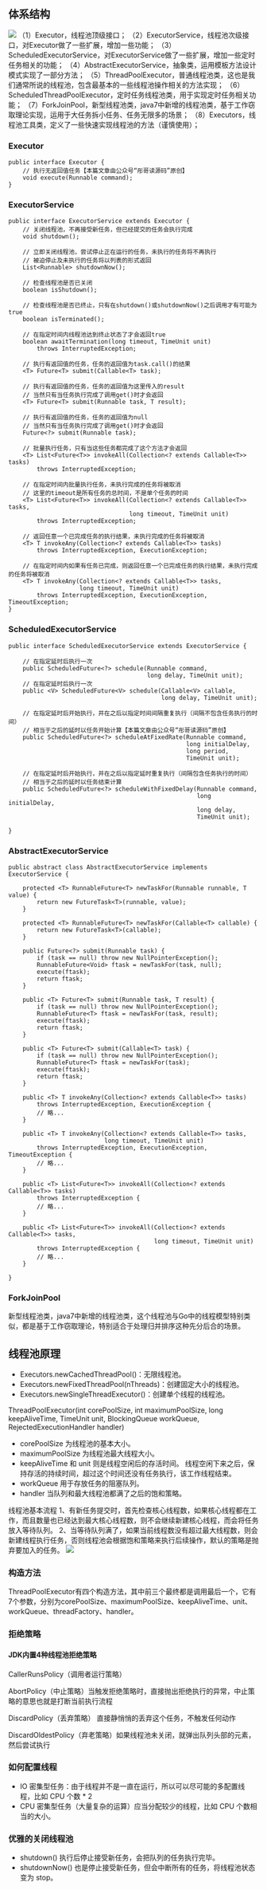 ## 体系结构
![](
  ./executor.png)
（1）Executor，线程池顶级接口；
（2）ExecutorService，线程池次级接口，对Executor做了一些扩展，增加一些功能；
（3）ScheduledExecutorService，对ExecutorService做了一些扩展，增加一些定时任务相关的功能；
（4）AbstractExecutorService，抽象类，运用模板方法设计模式实现了一部分方法；
（5）ThreadPoolExecutor，普通线程池类，这也是我们通常所说的线程池，包含最基本的一些线程池操作相关的方法实现；
（6）ScheduledThreadPoolExecutor，定时任务线程池类，用于实现定时任务相关功能；
（7）ForkJoinPool，新型线程池类，java7中新增的线程池类，基于工作窃取理论实现，运用于大任务拆小任务、任务无限多的场景；
（8）Executors，线程池工具类，定义了一些快速实现线程池的方法（谨慎使用）；
### Executor
```
public interface Executor {
    // 执行无返回值任务【本篇文章由公众号“彤哥读源码”原创】
    void execute(Runnable command);
}
```
### ExecutorService
```
public interface ExecutorService extends Executor {
    // 关闭线程池，不再接受新任务，但已经提交的任务会执行完成
    void shutdown();

    // 立即关闭线程池，尝试停止正在运行的任务，未执行的任务将不再执行
    // 被迫停止及未执行的任务将以列表的形式返回
    List<Runnable> shutdownNow();

    // 检查线程池是否已关闭
    boolean isShutdown();

    // 检查线程池是否已终止，只有在shutdown()或shutdownNow()之后调用才有可能为true
    boolean isTerminated();
    
    // 在指定时间内线程池达到终止状态了才会返回true
    boolean awaitTermination(long timeout, TimeUnit unit)
        throws InterruptedException;
    
    // 执行有返回值的任务，任务的返回值为task.call()的结果
    <T> Future<T> submit(Callable<T> task);

    // 执行有返回值的任务，任务的返回值为这里传入的result
    // 当然只有当任务执行完成了调用get()时才会返回
    <T> Future<T> submit(Runnable task, T result);
    
    // 执行有返回值的任务，任务的返回值为null
    // 当然只有当任务执行完成了调用get()时才会返回
    Future<?> submit(Runnable task);

    // 批量执行任务，只有当这些任务都完成了这个方法才会返回
    <T> List<Future<T>> invokeAll(Collection<? extends Callable<T>> tasks)
        throws InterruptedException;

    // 在指定时间内批量执行任务，未执行完成的任务将被取消
    // 这里的timeout是所有任务的总时间，不是单个任务的时间
    <T> List<Future<T>> invokeAll(Collection<? extends Callable<T>> tasks,
                                  long timeout, TimeUnit unit)
        throws InterruptedException;
    
    // 返回任意一个已完成任务的执行结果，未执行完成的任务将被取消
    <T> T invokeAny(Collection<? extends Callable<T>> tasks)
        throws InterruptedException, ExecutionException;

    // 在指定时间内如果有任务已完成，则返回任意一个已完成任务的执行结果，未执行完成的任务将被取消
    <T> T invokeAny(Collection<? extends Callable<T>> tasks,
                    long timeout, TimeUnit unit)
        throws InterruptedException, ExecutionException, TimeoutException;
}
``` 
### ScheduledExecutorService
```
public interface ScheduledExecutorService extends ExecutorService {

    // 在指定延时后执行一次
    public ScheduledFuture<?> schedule(Runnable command,
                                       long delay, TimeUnit unit);
    // 在指定延时后执行一次
    public <V> ScheduledFuture<V> schedule(Callable<V> callable,
                                           long delay, TimeUnit unit);
                                           
    // 在指定延时后开始执行，并在之后以指定时间间隔重复执行（间隔不包含任务执行的时间）
    // 相当于之后的延时以任务开始计算【本篇文章由公众号“彤哥读源码”原创】
    public ScheduledFuture<?> scheduleAtFixedRate(Runnable command,
                                                  long initialDelay,
                                                  long period,
                                                  TimeUnit unit);

    // 在指定延时后开始执行，并在之后以指定延时重复执行（间隔包含任务执行的时间）
    // 相当于之后的延时以任务结束计算
    public ScheduledFuture<?> scheduleWithFixedDelay(Runnable command,
                                                     long initialDelay,
                                                     long delay,
                                                     TimeUnit unit);

}
```
### AbstractExecutorService
```
public abstract class AbstractExecutorService implements ExecutorService {

    protected <T> RunnableFuture<T> newTaskFor(Runnable runnable, T value) {
        return new FutureTask<T>(runnable, value);
    }

    protected <T> RunnableFuture<T> newTaskFor(Callable<T> callable) {
        return new FutureTask<T>(callable);
    }

    public Future<?> submit(Runnable task) {
        if (task == null) throw new NullPointerException();
        RunnableFuture<Void> ftask = newTaskFor(task, null);
        execute(ftask);
        return ftask;
    }

    public <T> Future<T> submit(Runnable task, T result) {
        if (task == null) throw new NullPointerException();
        RunnableFuture<T> ftask = newTaskFor(task, result);
        execute(ftask);
        return ftask;
    }

    public <T> Future<T> submit(Callable<T> task) {
        if (task == null) throw new NullPointerException();
        RunnableFuture<T> ftask = newTaskFor(task);
        execute(ftask);
        return ftask;
    }

    public <T> T invokeAny(Collection<? extends Callable<T>> tasks)
        throws InterruptedException, ExecutionException {
        // 略...
    }

    public <T> T invokeAny(Collection<? extends Callable<T>> tasks,
                           long timeout, TimeUnit unit)
        throws InterruptedException, ExecutionException, TimeoutException {
        // 略...
    }

    public <T> List<Future<T>> invokeAll(Collection<? extends Callable<T>> tasks)
        throws InterruptedException {
        // 略...
    }

    public <T> List<Future<T>> invokeAll(Collection<? extends Callable<T>> tasks,
                                         long timeout, TimeUnit unit)
        throws InterruptedException {
        // 略...
    }

}
```
### ForkJoinPool
新型线程池类，java7中新增的线程池类，这个线程池与Go中的线程模型特别类似，都是基于工作窃取理论，特别适合于处理归并排序这种先分后合的场景。

## 线程池原理

- Executors.newCachedThreadPool()：无限线程池。
- Executors.newFixedThreadPool(nThreads)：创建固定大小的线程池。
- Executors.newSingleThreadExecutor()：创建单个线程的线程池。

ThreadPoolExecutor(int corePoolSize, int maximumPoolSize, long keepAliveTime, TimeUnit unit, BlockingQueue<Runnable> workQueue, RejectedExecutionHandler handler)

- corePoolSize 为线程池的基本大小。
- maximumPoolSize 为线程池最大线程大小。
- keepAliveTime 和 unit 则是线程空闲后的存活时间。 线程空闲下来之后，保持存活的持续时间，超过这个时间还没有任务执行，该工作线程结束。
- workQueue 用于存放任务的阻塞队列。
- handler 当队列和最大线程池都满了之后的饱和策略。


线程池基本流程
1、有新任务提交时，首先检查核心线程数，如果核心线程都在工作，而且数量也已经达到最大核心线程数，则不会继续新建核心线程，而会将任务放入等待队列。
2、当等待队列满了，如果当前线程数没有超过最大线程数，则会新建线程执行任务，否则线程池会根据饱和策略来执行后续操作，默认的策略是抛弃要加入的任务。
![](
  ./xcc.png)

### 构造方法
ThreadPoolExecutor有四个构造方法，其中前三个最终都是调用最后一个，它有7个参数，分别为corePoolSize、maximumPoolSize、keepAliveTime、unit、workQueue、threadFactory、handler。
### 拒绝策略
#### JDK内置4种线程池拒绝策略
CallerRunsPolicy（调用者运行策略）

AbortPolicy（中止策略）当触发拒绝策略时，直接抛出拒绝执行的异常，中止策略的意思也就是打断当前执行流程

DiscardPolicy（丢弃策略） 直接静悄悄的丢弃这个任务，不触发任何动作

DiscardOldestPolicy（弃老策略）如果线程池未关闭，就弹出队列头部的元素，然后尝试执行


### 如何配置线程
- IO 密集型任务：由于线程并不是一直在运行，所以可以尽可能的多配置线程，比如 CPU 个数 * 2
- CPU 密集型任务（大量复杂的运算）应当分配较少的线程，比如 CPU 个数相当的大小。

### 优雅的关闭线程池
- shutdown() 执行后停止接受新任务，会把队列的任务执行完毕。
- shutdownNow() 也是停止接受新任务，但会中断所有的任务，将线程池状态变为 stop。

